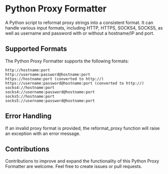 # Python Proxy Formatter

A Python script to reformat proxy strings into a consistent format. It can handle various input formats, including HTTP, HTTPS, SOCKS4, SOCKS5, as well as username and password with or without a hostname/IP and port.

## Supported Formats

The Python Proxy Formatter supports the following formats:

    http://hostname:port
    http://username:password@hostname:port
    https://hostname:port (converted to http://)
    https://username:password@hostname:port (converted to http://)
    socks4://hostname:port
    socks4://username:password@hostname:port
    socks5://hostname:port
    socks5://username:password@hostname:port

## Error Handling

If an invalid proxy format is provided, the reformat_proxy function will raise an exception with an error message.

## Contributions

Contributions to improve and expand the functionality of this Python Proxy Formatter are welcome. Feel free to create issues or pull requests.
